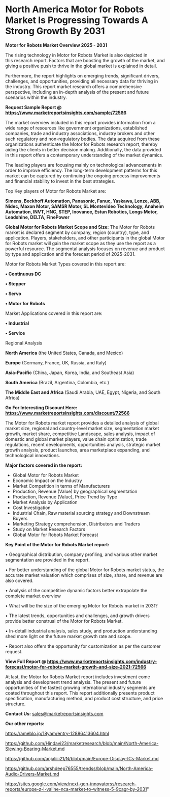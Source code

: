 # North America Motor for Robots Market Is Progressing Towards A Strong Growth By 2031

<Strong> Motor for Robots Market Overview 2025 - 2031</strong>

The rising technology in Motor for Robots Market is also depicted in this research report. Factors that are boosting the growth of the market, and giving a positive push to thrive in the global market is explained in detail.

Furthermore, the report highlights on emerging trends, significant drivers, challenges, and opportunities, providing all necessary data for thriving in the industry. This report market research offers a comprehensive perspective, including an in-depth analysis of the present and future scenarios within the industry.

<strong>Request Sample Report @ <a href=https://www.marketreportsinsights.com/sample/72566>https://www.marketreportsinsights.com/sample/72566</a></strong>

The market overview included in this report provides information from a wide range of resources like government organizations, established companies, trade and industry associations, industry brokers and other such regulatory and non-regulatory bodies. The data acquired from these organizations authenticate the Motor for Robots research report, thereby aiding the clients in better decision making. Additionally, the data provided in this report offers a contemporary understanding of the market dynamics.

The leading players are focusing mainly on technological advancements in order to improve efficiency. The long-term development patterns for this market can be captured by continuing the ongoing process improvements and financial stability to invest in the best strategies.

Top Key players of Motor for Robots Market are:

<strong>Simens, Beckhoff Automation, Panasonic, Fanuc, Yaskawa, Lenze, ABB, Nidec, Maxon Motor, SAMSR Motor, SL Montevideo Technology, Anaheim Automation, INVT, HNC, STEP, Inovance, Estun Robotics, Longs Motor, Leadshine, DELTA, FinePower</strong>

<strong><b>Global Motor for Robots Market Scope and Size:</b></strong>
The Motor for Robots market is declared segment by company, region (country), type, and application. Players, stakeholders, and other participants in the global Motor for Robots market will gain the market scope as they use the report as a powerful resource. The segmental analysis focuses on revenue and product by type and application and the forecast period of 2025-2031.

Motor for Robots Market Types covered in this report are:

<strong>• Continuous DC

• Stepper

• Servo

• Motor for Robots</strong>

Market Applications covered in this report are:

<strong>• Industrial

• Service</strong> 

Regional Analysis

<strong>North America</strong> (the United States, Canada, and Mexico)

<strong>Europe</strong> (Germany, France, UK, Russia, and Italy)

<strong>Asia-Pacific</strong> (China, Japan, Korea, India, and Southeast Asia)

<strong>South America</strong> (Brazil, Argentina, Colombia, etc.)

<strong>The Middle East and Africa</strong> (Saudi Arabia, UAE, Egypt, Nigeria, and South Africa)

<strong>Go For Interesting Discount Here: <a href=https://www.marketreportsinsights.com/discount/72566>https://www.marketreportsinsights.com/discount/72566</a></strong>

The Motor for Robots market report provides a detailed analysis of global market size, regional and country-level market size, segmentation market growth, market share, competitive Landscape, sales analysis, impact of domestic and global market players, value chain optimization, trade regulations, recent developments, opportunities analysis, strategic market growth analysis, product launches, area marketplace expanding, and technological innovations.

<strong><b>Major factors covered in the report:</b></strong>
<ul>
  <li>Global Motor for Robots Market </li>
  <li>Economic Impact on the Industry</li>
  <li>Market Competition in terms of Manufacturers</li>
  <li>Production, Revenue (Value) by geographical segmentation</li>
  <li>Production, Revenue (Value), Price Trend by Type</li>
  <li>Market Analysis by Application</li>
  <li>Cost Investigation</li>
  <li>Industrial Chain, Raw material sourcing strategy and Downstream Buyers</li>
  <li>Marketing Strategy comprehension, Distributors and Traders</li>
  <li>Study on Market Research Factors</li>
  <li>Global Motor for Robots Market Forecast</li>
</ul>

<strong><b>Key Point of the Motor for Robots Market report:</b></strong>

• Geographical distribution, company profiling, and various other market segmentation are provided in the report.

• For better understanding of the global Motor for Robots market status, the accurate market valuation which comprises of size, share, and revenue are also covered.

• Analysis of the competitive dynamic factors better extrapolate the complete market overview

• What will be the size of the emerging Motor for Robots market in 2031?

• The latest trends, opportunities and challenges, and growth drivers provide better construal of the Motor for Robots Market.

• In-detail industrial analysis, sales study, and production understanding shed more light on the future market growth rate and scope.

• Report also offers the opportunity for customization as per the customer request.

<strong><b>View Full Report @ <a href=https://www.marketreportsinsights.com/industry-forecast/motor-for-robots-market-growth-and-size-2021-72566>https://www.marketreportsinsights.com/industry-forecast/motor-for-robots-market-growth-and-size-2021-72566</a></b></strong>


At last, the Motor for Robots Market report includes investment come analysis and development trend analysis. The present and future opportunities of the fastest growing international industry segments are coated throughout this report. This report additionally presents product specification, manufacturing method, and product cost structure, and price structure.

<strong>Contact Us:</strong>
sales@marketreportsinsights.com

<strong>Our other reports:</strong>

<a href=https://ameblo.jp/18yam/entry-12886413604.html>https://ameblo.jp/18yam/entry-12886413604.html</a>

<a href=https://github.com/Hindavi23/marketresearch/blob/main/North-America-Slewing-Bearing-Market.md>https://github.com/Hindavi23/marketresearch/blob/main/North-America-Slewing-Bearing-Market.md</a>

<a href=https://github.com/anjaliiii21/N/blob/main/Europe-Display-ICs-Market.md>https://github.com/anjaliiii21/N/blob/main/Europe-Display-ICs-Market.md</a>

<a href=https://github.com/arshdeep76555/trendss/blob/main/North-America-Audio-Drivers-Market.md>https://github.com/arshdeep76555/trendss/blob/main/North-America-Audio-Drivers-Market.md</a>

<a href=https://sites.google.com/view/next-gen-innovatorss/research-reports/europe-z-l-valine-nca-market-to-witness-5-9cagr-by-2031>https://sites.google.com/view/next-gen-innovatorss/research-reports/europe-z-l-valine-nca-market-to-witness-5-9cagr-by-2031</a>"
